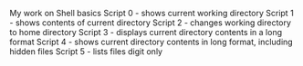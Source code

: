 My work on Shell basics
Script 0 - shows current working directory
Script 1 - shows contents of current directory
Script 2 - changes working directory to home directory
Script 3 - displays current directory contents in a long format
Script 4 - shows current directory contents in long format, including hidden files
Script 5 - lists files digit only
